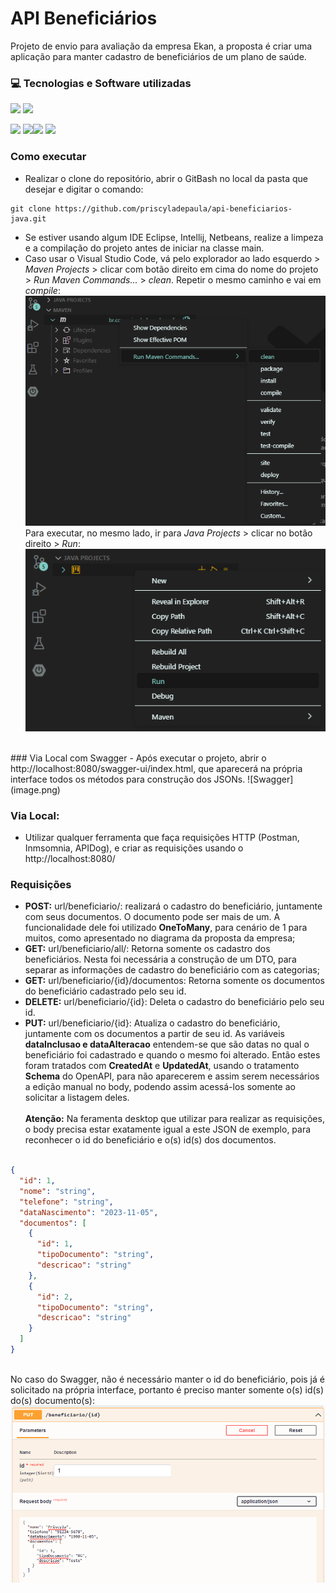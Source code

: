 # API Beneficiários
Projeto de envio para avaliação da empresa Ekan, a proposta é criar uma aplicação para manter cadastro de beneficiários de um plano de saúde.

### 💻 Tecnologias e Software utilizadas
![](https://img.shields.io/static/v1?label=Java&message=JDK21&labelColor=white&style=for-the-badge)
![](https://img.shields.io/static/v1?label=Database&message=h2&labelColor=white&style=for-the-badge)


![](https://img.shields.io/badge/-Spring-5382a1?logo=spring&logoColor=white&style=for-the-badge)
![](https://img.shields.io/badge/-Postman-5382a1?logo=postman&logoColor=white&style=for-the-badge)![](https://img.shields.io/badge/-Swagger-5382a1?logo=swagger&logoColor=white&style=for-the-badge)
![](https://img.shields.io/badge/-VSCode-5382a1?logo=visualstudio&logoColor=white&style=for-the-badge)

### Como executar
- Realizar o clone do repositório, abrir o GitBash no local da pasta que desejar e digitar o comando: 
```
git clone https://github.com/priscyladepaula/api-beneficiarios-java.git
```
- Se estiver usando algum IDE Eclipse, Intellij, Netbeans, realize a limpeza e a compilação do projeto antes de iniciar na classe main.
- Caso usar o Visual Studio Code, vá pelo explorador ao lado esquerdo > <i>Maven Projects</i> > clicar com botão direito em cima do nome do projeto > <i>Run Maven Commands...</i> > <i>clean</i>. Repetir o mesmo caminho e vai em <i>compile</i>:
![Alt text](image-1.png)
Para executar, no mesmo lado, ir para <i>Java Projects</i> > clicar no botão direito > <i>Run</i>:
![Alt text](image-2.png)
<br>
### Via Local com Swagger
- Após executar o projeto, abrir o http://localhost:8080/swagger-ui/index.html, que aparecerá na própria interface todos os métodos para construção dos JSONs.
![Swagger](image.png)

### Via Local:
- Utilizar qualquer ferramenta que faça requisições HTTP (Postman, Inmsomnia, APIDog), e criar as requisições usando o http://localhost:8080/

### Requisições
- <b>POST:</b> url/beneficiario/: realizará o cadastro do beneficiário, juntamente com seus documentos. O documento pode ser mais de um. A funcionalidade dele foi utilizado <b>OneToMany</b>, para cenário de 1 para muitos, como apresentado no diagrama da proposta da empresa;
- <b>GET:</b> url/beneficiario/all/: Retorna somente os cadastro dos beneficiários. Nesta foi necessária a construção de um DTO, para separar as informações de cadastro do beneficiário com as categorias;
- <b>GET:</b> url/beneficiario/{id}/documentos: Retorna somente os documentos do beneficiário cadastrado pelo seu id.
- <b>DELETE:</b> url/beneficiario/{id}: Deleta o cadastro do beneficiário pelo seu id.
- <b>PUT:</b> url/beneficiario/{id}: Atualiza o cadastro do beneficiário, juntamente com os documentos a partir de seu id. As variáveis <b>dataInclusao e dataAlteracao</b> entendem-se que são datas no qual o beneficiário foi cadastrado e quando o mesmo foi alterado. Então estes foram tratados com <b>CreatedAt</b> e <b>UpdatedAt</b>, usando o tratamento <b>Schema</b> do OpenAPI, para não aparecerem e assim serem necessários a edição manual no body, podendo assim acessá-los somente ao solicitar a listagem deles. <br><br>
<b>Atenção:</b> Na feramenta desktop que utilizar para realizar as requisições, o body precisa estar exatamente igual a este JSON de exemplo, para reconhecer o id do beneficiário e o(s) id(s) dos documentos.

```json

{
  "id": 1,
  "nome": "string",
  "telefone": "string",
  "dataNascimento": "2023-11-05",
  "documentos": [
    {
      "id": 1,
      "tipoDocumento": "string",
      "descricao": "string"
    },
    {
      "id": 2,
      "tipoDocumento": "string",
      "descricao": "string"
    }
  ]
}

```
<br> No caso do Swagger, não é necessário manter o id do beneficiário, pois já é solicitado na própria interface, portanto é preciso manter somente o(s) id(s) do(s) documento(s):
![Swagger](image-3.png)
